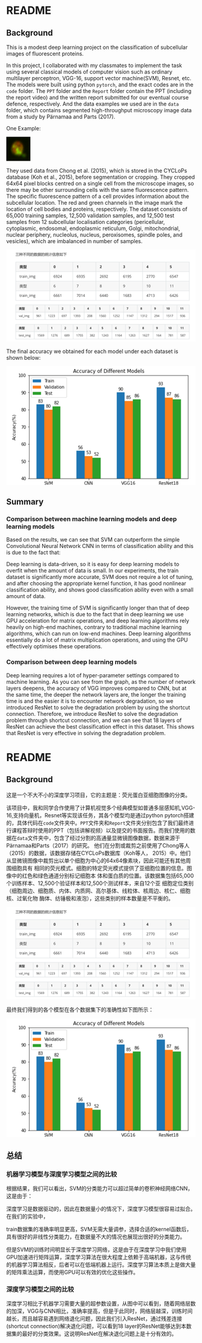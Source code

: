 # README

## Background

This is a modest deep learning project on the classification of subcellular images of fluorescent proteins.

In this project, I collaborated with my classmates to implement the task using several classical models of computer vision such as ordinary multilayer perceptron, VGG-16, support vector machine(SVM), Resnet, etc. The models were built using python `pytorch`, and the exact codes are in the `code` folder. The `PPT` folder and the `Report` folder contain the PPT (including the report video) and the written report submitted for our eventual course defence, respectively. And the data examples we used are in the `data` folder, which contains segmented high-throughput microscopy image data from a study by Pärnamaa and Parts (2017). 

One Example:

![](Train_7.png)

They used data from Chong et al. (2015), which is stored in the CYCLoPs database (Koh et al., 2015), before segmentation or cropping. They cropped 64x64 pixel blocks centred on a single cell from the microscope images, so there may be other surrounding cells with the same fluorescence pattern. The specific fluorescence pattern of a cell provides information about the subcellular location. The red and green channels in the image mark the location of cell bodies and proteins, respectively. The dataset consists of 65,000 training samples, 12,500 validation samples, and 12,500 test samples from 12 subcellular localisation categories (pericellular, cytoplasmic, endosomal, endoplasmic reticulum, Golgi, mitochondrial, nuclear periphery, nucleolus, nucleus, peroxisomes, spindle poles, and vesicles), which are imbalanced in number of samples.

 ![image-20230813160517627](image-20230813160517627.png)

The final accuracy we obtained for each model under each dataset is shown below:

![](OUTPUT1.png)

## Summary

### Comparison between machine learning models and deep learning models

Based on the results, we can see that SVM can outperform the simple Convolutional Neural Network CNN in terms of classification ability and this is due to the fact that:

Deep learning is data-driven, so it is easy for deep learning models to overfit when the amount of data is small. In our experiments, the train dataset is significantly more accurate, SVM does not require a lot of tuning, and after choosing the appropriate kernel function, it has good nonlinear classification ability, and shows good classification ability even with a small amount of data.

However, the training time of SVM is significantly longer than that of deep learning networks, which is due to the fact that in deep learning we use GPU acceleration for matrix operations, and deep learning algorithms rely heavily on high-end machines, contrary to traditional machine learning algorithms, which can run on low-end machines. Deep learning algorithms essentially do a lot of matrix multiplication operations, and using the GPU effectively optimises these operations.

### Comparison between deep learning models

Deep learning requires a lot of hyper-parameter settings compared to machine learning. As you can see from the graph, as the number of network layers deepens, the accuracy of VGG improves compared to CNN, but at the same time, the deeper the network layers are, the longer the training time is and the easier it is to encounter network degradation, so we introduced ResNet to solve the degradation problem by using the shortcut connection. Therefore, we introduce ResNet to solve the degradation problem through shortcut connection, and we can see that 18 layers of ResNet can achieve the best classification effect in this dataset. This shows that ResNet is very effective in solving the degradation problem.







# README

## Background

这是一个不大不小的深度学习项目，它的主题是：荧光蛋白亚细胞图像的分类。

该项目中，我和同学合作使用了计算机视觉多个经典模型如普通多层感知机,VGG-16,支持向量机，Resnet等实现该任务，其各个模型均是通过python pytorch搭建的，具体代码在`code`文件夹中。`PPT`文件夹和`Report`文件夹分别包含了我们最终进行课程答辩时使用的PPT（包括讲解视频）以及提交的书面报告。而我们使用的数据在`data`文件夹中，包含了经过分割的高通量显微镜图像数据，数据来源于Pärnamaa和Parts（2017）的研究。 他们在分割或裁剪之前使用了Chong等人（2015）的数据，该数据存储在CYCLoPs数据库（Koh等人， 2015）中。他们从显微镜图像中裁剪出以单个细胞为中心的64x64像素块，因此可能还有其他周围细胞具有 相同的荧光模式。细胞的特定荧光模式提供了亚细胞位置的信息。图像中的红色和绿色通道分别标记细胞本 体和蛋白质的位置。该数据集包括65,000个训练样本、12,500个验证样本和12,500个测试样本，来自12个亚 细胞定位类别（细胞周边、细胞质、内体、内质网、高尔基体、线粒体、核周边、核仁、细胞核、过氧化物 酶体、纺锤极和液泡），这些类别的样本数量是不平衡的。

![image-20230813160517627](image-20230813160517627.png)

最终我们得到的各个模型在各个数据集下的准确性如下图所示：

![](OUTPUT1.png)

## 总结

### 机器学习模型与深度学习模型之间的比较

根据结果，我们可以看出，SVM的分类能力可以超过简单的卷积神经网络CNN，这是由于：

深度学习是数据驱动的，因此在数据量小的情况下，深度学习模型很容易过拟合。在我们的实验中，

train数据集的准确率明显更高，SVM无需大量调参，选择合适的kernel函数后，具有很好的非线性分类能力，在数据量不大的情况也展现出很好的分类能力。

但是SVM的训练时间明显长于深度学习网络，这是由于在深度学习中我们使用GPU加速进行矩阵运算，深度学习算法在很大程度上依赖于高端机器，这与传统的机器学习算法相反，后者可以在低端机器上运行。深度学习算法本质上是做大量的矩阵乘法运算，而使用GPU可以有效的优化这些操作。

### 深度学习模型之间的比较

深度学习相比于机器学习需要大量的超参数设置，从图中可以看到，随着网络层数的加深，VGG与CNN相比，准确率提高，但是于此同时，网络层越深，训练时间越长，而且越容易遇到网络退化问题，因此我们引入ResNet，通过残差连接(shortcut connection)解决退化问题，可以看到18 layer的ResNet能够达到本数据集的最好的分类效果。这说明ResNet在解决退化问题上是十分有效的。
